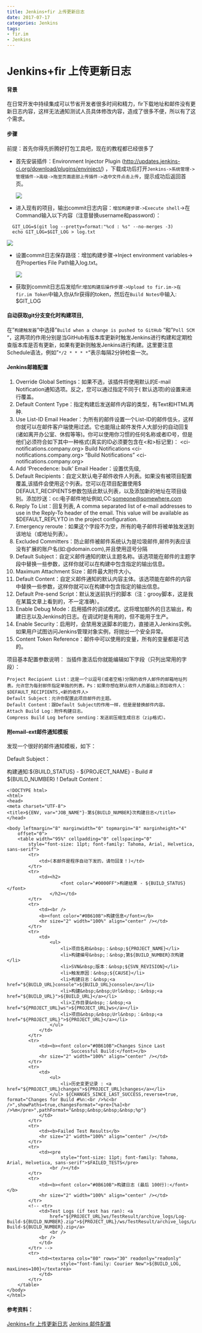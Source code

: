 ```yaml
---
title: Jenkins+fir 上传更新日志
date: 2017-07-17
categories: Jenkins
tags:
- fir.im
- Jenkins
---
```


# Jenkins+fir 上传更新日志

#### 背景

在日常开发中持续集成可以节省开发者很多时间和精力，fir下载地址和邮件没有更新日志内容，这样无法通知测试人员具体修改内容，造成了很多不便，所以有了这个需求。

<!-- more -->

#### 步骤

前提：首先你得先折腾好打包工具吧，现在的教程都已经很多了

- 首先安装插件：Environment Injector Plugin (http://updates.jenkins-ci.org/download/plugins/envinject/) ，下载成功后打开`Jenkins->系统管理->管理插件->高级->拖至页面底部上传插件->选中文件点击上传`，提示成功后返回首页。

  ![](../../../images/jenkins/upload_log_1.jpeg)

- 进入现有的项目，输出commit日志内容：`增加构建步骤->Execute shell`->在Command输入以下内容（注意替换username和password）：

```
  GIT_LOG=$(git log --pretty=format:"%cd : %s" --no-merges -3)
  echo GIT_LOG=$GIT_LOG > log.txt
```

  ![](../../../images/jenkins/upload_log_2.jpeg)

- 设置commit日志保存路径：增加构建步骤->Inject environment variables->在Properties File Path输入log.txt。

  ![](../../../images/jenkins/upload_log_3.jpeg)

- 获取到commit日志后发给fir:`增加构建后操作步骤->Upload to fir.im->在fir.im Token`中输入你从fir获得的token，然后在`Build Notes`中输入:
  $GIT_LOG

#### 自动获取git分支变化时构建项目,

在”`构建触发器`“中选择”`Build when a change is pushed to GitHub` “和”`Poll SCM` “，这两项的作用分别是当GitHub有版本库更新时触发Jenkins进行构建和定期检查版本库是否有更新，如果有更新则触发Jenkins进行构建。这里要注意Schedule语法，例如”`*/2 * * * *`“表示每隔2分钟检查一次。

#### Jenkins邮箱配置

1. Override Global Settings：如果不选，该插件将使用默认的E-mail Notification通知选项。反之，您可以通过指定不同于( 默认选项)的设置来进行覆盖。
2. Default Content Type：指定构建后发送邮件内容的类型，有Text和HTML两种.
3. Use List-ID Email Header：为所有的邮件设置一个List-ID的邮件信头，这样你就可以在邮件客户端使用过滤。它也能阻止邮件发件人大部分的自动回复(诸如离开办公室、休假等等)。你可以使用你习惯的任何名称或者ID号，但是他们必须符合如下其中一种格式(真实的ID必须要包含在<和>标记里)：
   <ci-notifications.company.org>
   Build Notifications <ci-notifications.company.org>
   “Build Notifications” <ci-notifications.company.org>
4. Add ‘Precedence: bulk’ Email Header：设置优先级,
5. Default Recipients：自定义默认电子邮件收件人列表。如果没有被项目配置覆盖,该插件会使用这个列表。您可以在项目配置使用$ DEFAULT_RECIPIENTS参数包括此默认列表，以及添加新的地址在项目级别。添加抄送：cc:电子邮件地址例如,CC:[someone@somewhere.com](mailto:someone@somewhere.com)
6. Reply To List：回复列表, A comma separated list of e-mail addresses to use in the Reply-To header of the email. This value will be available as $DEFAULT_REPLYTO in the project configuration.
7. Emergency reroute：如果这个字段不为空，所有的电子邮件将被单独发送到该地址（或地址列表）。
8. Excluded Committers：防止邮件被邮件系统认为是垃圾邮件,邮件列表应该没有扩展的账户名(如:@domain.com),并且使用逗号分隔
9. Default Subject：自定义邮件通知的默认主题名称。该选项能在邮件的主题字段中替换一些参数，这样你就可以在构建中包含指定的输出信息。
10. Maximum Attachment Size：邮件最大附件大小。
11. Default Content：自定义邮件通知的默认内容主体。该选项能在邮件的内容中替换一些参数，这样你就可以在构建中包含指定的输出信息。
12. Default Pre-send Script：默认发送前执行的脚本（注：grooy脚本，这是我在某篇文章上看到的，不一定准确）。
13. Enable Debug Mode：启用插件的调试模式。这将增加额外的日志输出，构建日志以及Jenkins的日志。在调试时是有用的，但不能用于生产。
14. Enable Security：启用时，会禁用发送脚本的能力，直接进入Jenkins实例。如果用户试图访问Jenkins管理对象实例，将抛出一个安全异常。
15. Content Token Reference：邮件中可以使用的变量，所有的变量都是可选的。

项目基本配置参数说明：
当插件激活后你就能编辑如下字段（只列出常用的字段）：

```
Project Recipient List：这是一个以逗号(或者空格)分隔的收件人邮件的邮箱地址列表。允许您为每封邮件指定单独的列表。Ps：如果你想在默认收件人的基础上添加收件人：$DEFAULT_RECIPIENTS,<新的收件人>
Default Subject：允许你配置此项目邮件的主题。
Default Content：跟Default Subject的作用一样，但是是替换邮件内容。
Attach Build Log：附件构建日志。
Compress Build Log before sending：发送前压缩生成日志（zip格式）。
```



#### 附email-ext邮件通知模板

发现一个很好的邮件通知模板，如下：

Default Subject：

构建通知:${BUILD_STATUS} - ${PROJECT_NAME} - Build # ${BUILD_NUMBER} !
Default Content：

```
<!DOCTYPE html>
<html>
<head>
<meta charset="UTF-8">
<title>${ENV, var="JOB_NAME"}-第${BUILD_NUMBER}次构建日志</title>
</head>

<body leftmargin="8" marginwidth="0" topmargin="8" marginheight="4"
    offset="0">
    <table width="95%" cellpadding="0" cellspacing="0"
        style="font-size: 11pt; font-family: Tahoma, Arial, Helvetica, sans-serif">
        <tr>
            <td>(本邮件是程序自动下发的，请勿回复！)</td>
        </tr>
        <tr>
            <td><h2>
                    <font color="#0000FF">构建结果 - ${BUILD_STATUS}</font>
                </h2></td>
        </tr>
        <tr>
            <td><br />
            <b><font color="#0B610B">构建信息</font></b>
            <hr size="2" width="100%" align="center" /></td>
        </tr>
        <tr>
            <td>
                <ul>
                    <li>项目名称&nbsp;：&nbsp;${PROJECT_NAME}</li>
                    <li>构建编号&nbsp;：&nbsp;第${BUILD_NUMBER}次构建</li>
                    <li>SVN&nbsp;版本：&nbsp;${SVN_REVISION}</li>
                    <li>触发原因：&nbsp;${CAUSE}</li>
                    <li>构建日志：&nbsp;<a href="${BUILD_URL}console">${BUILD_URL}console</a></li>
                    <li>构建&nbsp;&nbsp;Url&nbsp;：&nbsp;<a href="${BUILD_URL}">${BUILD_URL}</a></li>
                    <li>工作目录&nbsp;：&nbsp;<a href="${PROJECT_URL}ws">${PROJECT_URL}ws</a></li>
                    <li>项目&nbsp;&nbsp;Url&nbsp;：&nbsp;<a href="${PROJECT_URL}">${PROJECT_URL}</a></li>
                </ul>
            </td>
        </tr>
        <tr>
            <td><b><font color="#0B610B">Changes Since Last
                        Successful Build:</font></b>
            <hr size="2" width="100%" align="center" /></td>
        </tr>
        <tr>
            <td>
                <ul>
                    <li>历史变更记录 : <a href="${PROJECT_URL}changes">${PROJECT_URL}changes</a></li>
                </ul> ${CHANGES_SINCE_LAST_SUCCESS,reverse=true, format="Changes for Build #%n:<br />%c<br />",showPaths=true,changesFormat="<pre>[%a]<br />%m</pre>",pathFormat="&nbsp;&nbsp;&nbsp;&nbsp;%p"}
            </td>
        </tr>
        <tr>
            <td><b>Failed Test Results</b>
            <hr size="2" width="100%" align="center" /></td>
        </tr>
        <tr>
            <td><pre
                    style="font-size: 11pt; font-family: Tahoma, Arial, Helvetica, sans-serif">$FAILED_TESTS</pre>
                <br /></td>
        </tr>
        <tr>
            <td><b><font color="#0B610B">构建日志 (最后 100行):</font></b>
            <hr size="2" width="100%" align="center" /></td>
        </tr>
        <!-- <tr>
            <td>Test Logs (if test has ran): <a
                href="${PROJECT_URL}ws/TestResult/archive_logs/Log-Build-${BUILD_NUMBER}.zip">${PROJECT_URL}/ws/TestResult/archive_logs/Log-Build-${BUILD_NUMBER}.zip</a>
                <br />
            <br />
            </td>
        </tr> -->
        <tr>
            <td><textarea cols="80" rows="30" readonly="readonly"
                    style="font-family: Courier New">${BUILD_LOG, maxLines=100}</textarea>
            </td>
        </tr>
    </table>
</body>
</html>
```

#### 参考资料：

[Jenkins+fir 上传更新日志](http://www.jianshu.com/p/c3c769c5b8f2)
[Jenkins 邮件配置](http://www.cnblogs.com/yangxia-test/p/4366172.html)